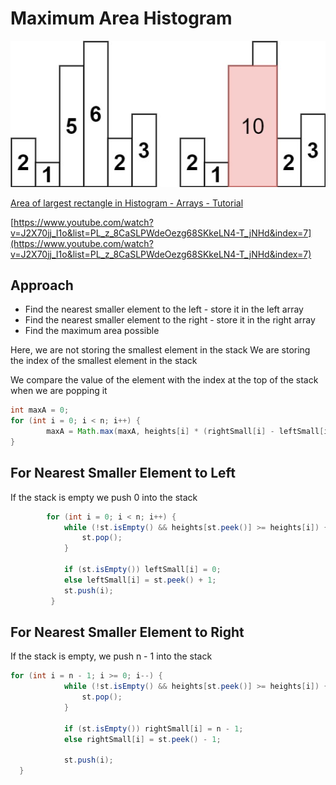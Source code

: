 # Maximum Area Histogram

![Untitled](Maximum%20Area%20Histogram%201799596e93c94165a65cbe07dd4fa207/Untitled.png)

[Area of largest rectangle in Histogram - Arrays - Tutorial](https://takeuforward.org/data-structure/area-of-largest-rectangle-in-histogram/)

[https://www.youtube.com/watch?v=J2X70jj_I1o&list=PL_z_8CaSLPWdeOezg68SKkeLN4-T_jNHd&index=7](https://www.youtube.com/watch?v=J2X70jj_I1o&list=PL_z_8CaSLPWdeOezg68SKkeLN4-T_jNHd&index=7)

## Approach

- Find the nearest smaller element to the left - store it in the left array
- Find the nearest smaller element to the right - store it in the right array
- Find the maximum area possible

Here, we are not storing the smallest element in the stack
We are storing the index of the smallest element in the stack 

We compare the value of the element with the index at the top of the stack when we are popping it 

```java
int maxA = 0;
for (int i = 0; i < n; i++) {
		maxA = Math.max(maxA, heights[i] * (rightSmall[i] - leftSmall[i] + 1));
}
```

## For Nearest Smaller Element to Left

If the stack is empty we push 0 into the stack

```java
		for (int i = 0; i < n; i++) {
            while (!st.isEmpty() && heights[st.peek()] >= heights[i]) {
                st.pop();
            }

            if (st.isEmpty()) leftSmall[i] = 0;
            else leftSmall[i] = st.peek() + 1;
            st.push(i);
		 }
```

## For Nearest Smaller Element to Right

If the stack is empty, we push n - 1 into the stack

```java
for (int i = n - 1; i >= 0; i--) {
            while (!st.isEmpty() && heights[st.peek()] >= heights[i]) {
                st.pop();
            }

            if (st.isEmpty()) rightSmall[i] = n - 1;
            else rightSmall[i] = st.peek() - 1;

            st.push(i);
  }
```